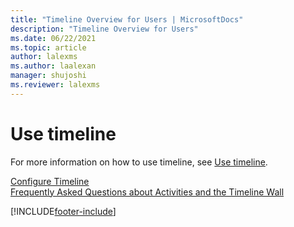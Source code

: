 ```yaml
---
title: "Timeline Overview for Users | MicrosoftDocs"
description: "Timeline Overview for Users"
ms.date: 06/22/2021
ms.topic: article
author: lalexms
ms.author: laalexan
manager: shujoshi
ms.reviewer: lalexms
---
```


# Use timeline

For more information on how to use timeline, see [Use timeline](/powerapps/user/add-activities).


[Configure Timeline](customer-service-hub-user-guide-timeline-admin.md)  
[Frequently Asked Questions about Activities and the Timeline Wall](/powerapps/user/faq-for-timeline-and-activity)  


[!INCLUDE[footer-include](../includes/footer-banner.md)]
